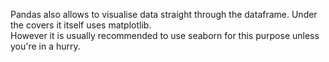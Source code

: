 Pandas also allows to visualise data straight through the dataframe. Under the covers it itself uses matplotlib.  
However it is usually recommended to use seaborn for this purpose unless you're in a hurry.
